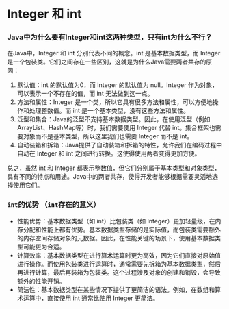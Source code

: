 # Integer 和 int

### Java中为什么要有Integer和int这两种类型，只有int为什么不行？

在Java中，Integer 和 int 分别代表不同的概念。int 是基本数据类型，而 Integer 是一个包装类。它们之间存在一些区别，这就是为什么Java需要两者共存的原因：

1. 默认值：int 的默认值为0，而 Integer 的默认值为 null。Integer 作为对象，可以表示一个不存在的值，而 int 无法做到这一点。
2. 方法和属性：Integer 是一个类，所以它具有很多方法和属性，可以方便地操作和处理整数值。而 int 是一个基本类型，没有这些方法和属性。
3. 泛型和集合：Java的泛型不支持基本数据类型。因此，在使用泛型（例如ArrayList、HashMap等）时，我们需要使用 Integer 代替 int。集合框架也需要对象而不是基本类型，所以这里我们也需要 Integer 而不是 int。
4. 自动装箱和拆箱：Java提供了自动装箱和拆箱的特性，允许我们在编码过程中自动在 Integer 和 int 之间进行转换。这使得使用两者变得更加方便。

总之，虽然 int 和 Integer 都表示整数值，但它们分别属于基本类型和对象类型，具有不同的特点和用途。Java中的两者共存，使得开发者能够根据需要灵活地选择使用它们。

### `int`的优势 （`int`存在的意义）
- 性能优势：基本数据类型（如 int）比包装类（如 Integer）更加轻量级，在内存分配和性能上都有优势。基本数据类型存储的是实际值，而包装类需要额外的内存空间存储对象的元数据。因此，在性能关键的场景下，使用基本数据类型可能更为合适。
- 计算效率：基本数据类型在进行算术运算时更为高效，因为它们直接对原始值进行操作。而使用包装类进行运算时，通常需要先拆箱为基本数据类型，然后再进行计算，最后再装箱为包装类。这个过程涉及对象的创建和销毁，会导致额外的性能开销。
- 简洁性：基本数据类型在某些情况下提供了更简洁的语法。例如，在数组和算术运算中，直接使用 int 通常比使用 Integer 更简洁。
